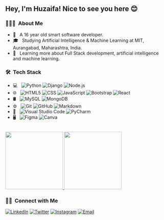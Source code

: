 
<h2>Hey, I'm Huzaifa! Nice to see you here 😊</h2>

<h3> 👨🏻‍💻 &nbsp;About Me </h3>

- 🚀 &nbsp; A 16 year old smart software developer.
- 🎓 &nbsp; Studying Artificial Intelligence & Machine Learning at MIT, Aurangabad, Maharashtra, India.
- 🌱 &nbsp; Learning more about Full Stack development, artificial intelligence and machine learning.

<h3> 🛠 &nbsp;Tech Stack</h3>

- 💻 &nbsp;
  ![Python](https://img.shields.io/badge/-Python-333333?style=flat&logo=python)
  ![Django](https://img.shields.io/badge/-Django-333333?style=flat&logo=django)
  ![Node.js](https://img.shields.io/badge/-Node.js-333333?style=flat&logo=node.js)
- 🌐 &nbsp;
  ![HTML5](https://img.shields.io/badge/-HTML5-333333?style=flat&logo=HTML5)
  ![CSS](https://img.shields.io/badge/-CSS-333333?style=flat&logo=CSS3&logoColor=1572B6)
  ![JavaScript](https://img.shields.io/badge/-JavaScript-333333?style=flat&logo=javascript)
  ![Bootstrap](https://img.shields.io/badge/-Bootstrap-333333?style=flat&logo=bootstrap&logoColor=563D7C)
  ![React](https://img.shields.io/badge/-React-333333?style=flat&logo=react)
- 🛢 &nbsp;
  ![MySQL](https://img.shields.io/badge/-MySQL-333333?style=flat&logo=mysql)
  ![MongoDB](https://img.shields.io/badge/-MongoDB-333333?style=flat&logo=mongodb)
- ⚙️ &nbsp;
  ![Git](https://img.shields.io/badge/-Git-333333?style=flat&logo=git)
  ![GitHub](https://img.shields.io/badge/-GitHub-333333?style=flat&logo=github)
  ![Markdown](https://img.shields.io/badge/-Markdown-333333?style=flat&logo=markdown)
- 🔧 &nbsp;
  ![Visual Studio Code](https://img.shields.io/badge/-Visual%20Studio%20Code-333333?style=flat&logo=visual-studio-code&logoColor=007ACC)
  ![PyCharm](https://img.shields.io/badge/-Pycharm-333333?style=flat&logo=pycharm)
- 🖥 &nbsp;
  ![Figma](https://img.shields.io/badge/-Figma-333333?style=flat&logo=figma)
  ![Canva](https://img.shields.io/badge/-Canva-333333?style=flat&logo=canva)
<br/>

<a href="https://github.com/Huzaifa785">
  <img height="180em" src="https://github-readme-stats.vercel.app/api?username=Huzaifa785&theme=buefy&show_icons=true" />
  <img height="180em" src="https://github-readme-stats.vercel.app/api/top-langs/?username=Huzaifa785&theme=buefy&layout=compact" />
</a>

<br/>

<h3> 🤝🏻 &nbsp;Connect with Me </h3>

<p>
<a href="https://www.linkedin.com/in/precioushuzaifa/"><img alt="LinkedIn" src="https://img.shields.io/badge/LinkedIn-Huzaifa%20Mohammed-blue?style=flat-square&logo=linkedin"></a>
<a href="https://www.twitter.com/PreciousHuzaifa/"><img alt="Twitter" src="https://img.shields.io/badge/Twitter-Huzaifa%20Mohammed-blue?style=flat-square&logo=twitter"></a>
<a href="https://www.instagram.com/precious_huzaifa/"><img alt="Instagram" src="https://img.shields.io/badge/Instagram-precious_huzaifa-blue?style=flat-square&logo=instagram"></a>
<a href="mailto:huzaifa.coder785@gmail.com"><img alt="Email" src="https://img.shields.io/badge/Email-huzaifa.coder785@gmail.com-blue?style=flat-square&logo=gmail"></a>
</p>
